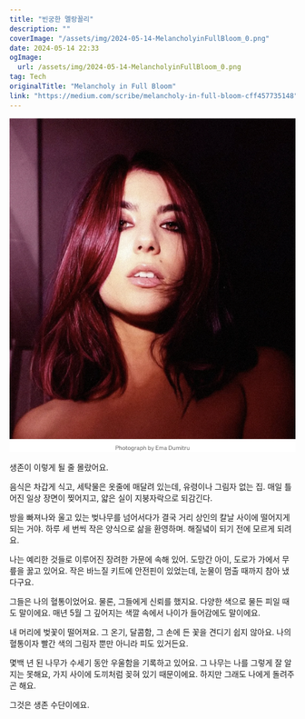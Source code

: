 ```yaml
---
title: "빈궁한 멜랑꼴리"
description: ""
coverImage: "/assets/img/2024-05-14-MelancholyinFullBloom_0.png"
date: 2024-05-14 22:33
ogImage: 
  url: /assets/img/2024-05-14-MelancholyinFullBloom_0.png
tag: Tech
originalTitle: "Melancholy in Full Bloom"
link: "https://medium.com/scribe/melancholy-in-full-bloom-cff457735148"
---
```



![Image](/assets/img/2024-05-14-MelancholyinFullBloom_0.png)

생존이 이렇게 될 줄 몰랐어요.

음식은 차갑게 식고, 세탁물은 옷줄에 매달려 있는데, 유령이나 그림자 없는 집. 매일 틀어진 일상 장면이 찢어지고, 얇은 실이 지붕자락으로 되감긴다.

방을 빠져나와 울고 있는 벚나무를 넘어서다가 결국 거리 상인의 칼날 사이에 떨어지게 되는 거야. 하루 세 번씩 작은 양식으로 삶을 환영하며. 해질녘이 되기 전에 모르게 되려요.



나는 예리한 것들로 이루어진 장려한 가문에 속해 있어. 도망간 아이, 도로가 가에서 무릎을 꿇고 있어요. 작은 바느질 키트에 안전핀이 있었는데, 눈물이 멈출 때까지 참아 냈다구요.

그들은 나의 혈통이었어요. 물론, 그들에게 신뢰를 했지요. 다양한 색으로 물든 피일 때도 말이에요. 매년 5월 그 깊어지는 색깔 속에서 나이가 들어감에도 말이에요.

내 머리에 벚꽃이 떨어져요. 그 온기, 달콤함, 그 손에 든 꽃을 견디기 쉽지 않아요. 나의 혈통이자 빨간 색의 그림자 뿐만 아니라 피도 있거든요.

몇백 년 된 나무가 수세기 동안 우울함을 기록하고 있어요. 그 나무는 나를 그렇게 잘 알지는 못해요, 가지 사이에 도끼처럼 꽂혀 있기 때문이에요. 하지만 그래도 나에게 돌려주곤 해요.



그것은 생존 수단이에요.
